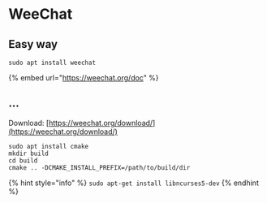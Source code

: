 # WeeChat

## Easy way

```
sudo apt install weechat
```

{% embed url="https://weechat.org/doc" %}

## ...

Download: [https://weechat.org/download/](https://weechat.org/download/)

```
sudo apt install cmake
mkdir build
cd build
cmake .. -DCMAKE_INSTALL_PREFIX=/path/to/build/dir
```

{% hint style="info" %}
`sudo apt-get install libncurses5-dev`
{% endhint %}

